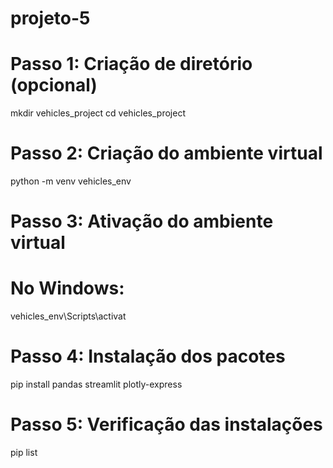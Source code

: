 # projeto-5
# Passo 1: Criação de diretório (opcional)
mkdir vehicles_project
cd vehicles_project

# Passo 2: Criação do ambiente virtual
python -m venv vehicles_env

# Passo 3: Ativação do ambiente virtual
# No Windows:
vehicles_env\Scripts\activat

# Passo 4: Instalação dos pacotes
pip install pandas streamlit plotly-express

# Passo 5: Verificação das instalações
pip list
